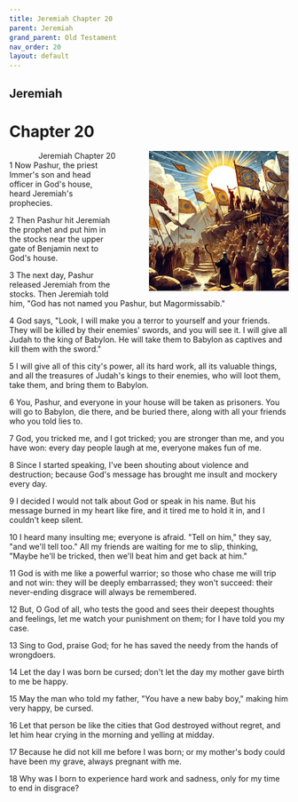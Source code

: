 ```yaml
---
title: Jeremiah Chapter 20
parent: Jeremiah
grand_parent: Old Testament
nav_order: 20
layout: default
---
```


## Jeremiah

# Chapter 20

<div style="clear: both; text-align: right;">
    <div style="max-width: 50%; height: auto; float: right; margin: 0 0 10px 10px; padding-left: 10%;">
        <img src="/assets/Image/Jeremiah/500/20.jpg" alt="Jeremiah Chapter 20" class="chapter-image">
    </div>
    <figcaption style="font-size: 14px; text-align: right;">Jeremiah Chapter 20</figcaption>
</div>
1 Now Pashur, the priest Immer's son and head officer in God's house, heard Jeremiah's prophecies.

2 Then Pashur hit Jeremiah the prophet and put him in the stocks near the upper gate of Benjamin next to God's house.

3 The next day, Pashur released Jeremiah from the stocks. Then Jeremiah told him, "God has not named you Pashur, but Magormissabib."

4 God says, "Look, I will make you a terror to yourself and your friends. They will be killed by their enemies' swords, and you will see it. I will give all Judah to the king of Babylon. He will take them to Babylon as captives and kill them with the sword."

5 I will give all of this city's power, all its hard work, all its valuable things, and all the treasures of Judah's kings to their enemies, who will loot them, take them, and bring them to Babylon.

6 You, Pashur, and everyone in your house will be taken as prisoners. You will go to Babylon, die there, and be buried there, along with all your friends who you told lies to.

7 God, you tricked me, and I got tricked; you are stronger than me, and you have won: every day people laugh at me, everyone makes fun of me.

8 Since I started speaking, I've been shouting about violence and destruction; because God's message has brought me insult and mockery every day.

9 I decided I would not talk about God or speak in his name. But his message burned in my heart like fire, and it tired me to hold it in, and I couldn't keep silent.

10 I heard many insulting me; everyone is afraid. "Tell on him," they say, "and we'll tell too." All my friends are waiting for me to slip, thinking, "Maybe he'll be tricked, then we'll beat him and get back at him."

11 God is with me like a powerful warrior; so those who chase me will trip and not win: they will be deeply embarrassed; they won't succeed: their never-ending disgrace will always be remembered.

12 But, O God of all, who tests the good and sees their deepest thoughts and feelings, let me watch your punishment on them; for I have told you my case.

13 Sing to God, praise God; for he has saved the needy from the hands of wrongdoers.

14 Let the day I was born be cursed; don't let the day my mother gave birth to me be happy.

15 May the man who told my father, "You have a new baby boy," making him very happy, be cursed.

16 Let that person be like the cities that God destroyed without regret, and let him hear crying in the morning and yelling at midday.

17 Because he did not kill me before I was born; or my mother's body could have been my grave, always pregnant with me.

18 Why was I born to experience hard work and sadness, only for my time to end in disgrace?


